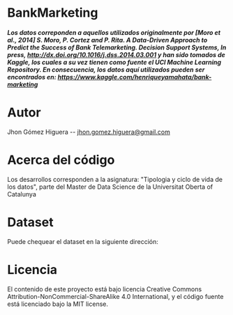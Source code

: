 # BankMarketing
##### Los datos correponden a aquellos utilizados originalmente por [Moro et al., 2014] S. Moro, P. Cortez and P. Rita. A Data-Driven Approach to Predict the Success of Bank Telemarketing. Decision Support Systems, In press, http://dx.doi.org/10.1016/j.dss.2014.03.001 y han sido tomados de Kaggle, los cuales a su vez tienen como fuente el UCI Machine Learning Repository. En consecuencia, los datos aquí utilizados pueden ser encontrados en: https://www.kaggle.com/henriqueyamahata/bank-marketing 

# Autor

Jhon Gómez Higuera -- jhon.gomez.higuera@gmail.com

# Acerca del código

Los desarrollos corresponden a la asignatura: "Tipologia y ciclo de vida de los datos", parte del Master de Data Science de la 
Universitat Oberta of Catalunya

# Dataset

Puede chequear el dataset en la siguiente dirección:



# Licencia

El contenido de este proyecto está bajo licencia Creative Commons Attribution-NonCommercial-ShareAlike 4.0 International, y el código fuente está licenciado bajo la MIT license.

